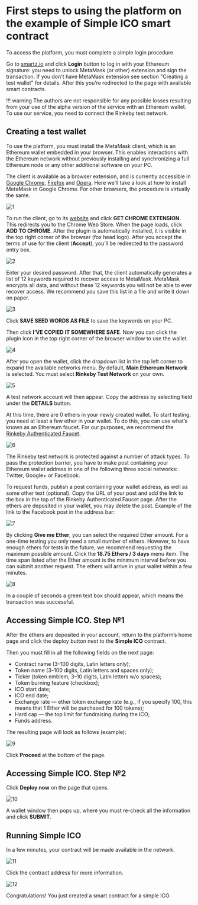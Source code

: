 # First steps to using the platform on the example of Simple ICO smart contract

To access the platform, you must complete a simple login procedure.

Go to [smartz.io](https://smartz.io/) and click **Login** button to log in with your Ethereum signature: you need to unlock MetaMask (or other) extension and sign the transaction. If you don't have MetaMask extension see section "Creating a test wallet" for details. After this you’re redirected to the page with available smart contracts.

!!! warning
    The authors are not responsible for any possible losses resulting from your use of the alpha version of the service with an Ethereum wallet. To use our service, you need to connect the Rinkeby test network.

## Creating a test wallet

To use the platform, you must install the MetaMask client, which is an Ethereum wallet embedded in your browser. This enables interactions with the Ethereum network without previously installing and synchronizing a full Ethereum node or any other additional software on your PC.

The client is available as a browser extension, and is currently accessible in [Google Chrome](https://chrome.google.com/webstore/detail/nkbihfbeogaeaoehlefnkodbefgpgknn), [Firefox](https://addons.mozilla.org/en-US/firefox/addon/ether-metamask/) and [Opera](https://addons.opera.com/en/extensions/details/metamask/). Here we’ll take a look at how to install MetaMask in Google Chrome. For other browsers, the procedure is virtually the same.

![1](/uploads/first-steps/1.png "1")

To run the client, go to its [website](https://metamask.io/) and click **GET CHROME EXTENSION**. This redirects you to the Chrome Web Store. When the page loads, click **ADD TO CHROME**. After the plugin is automatically installed, it is visible in the top right corner of the browser (fox head logo). After you accept the terms of use for the client (**Accept**), you’ll be redirected to the password entry box.

![2](/uploads/first-steps/2.png "2")

Enter your desired password. After that, the client automatically generates a list of 12 keywords required to recover access to MetaMask. MetaMask encrypts all data, and without these 12 keywords you will not be able to ever recover access. We recommend you save this list in a file and write it down on paper.

![3](/uploads/first-steps/3.png "3")

Click **SAVE SEED WORDS AS FILE** to save the keywords on your PC.

Then click **I’VE COPIED IT SOMEWHERE SAFE**. Now you can click the plugin icon in the top right corner of the browser window to use the wallet.

![4](/uploads/first-steps/4.png "4")

After you open the wallet, click the dropdown list in the top left corner to expand the available networks menu. By default, **Main Ethereum Network** is selected. You must select **Rinkeby Test Network** on your own.

![5](/uploads/first-steps/5.png "5")

A test network account will then appear. Copy the address by selecting field under the **DETAILS** button.

At this time, there are 0 ethers in your newly created wallet. To start testing, you need at least a few ether in your wallet. To do this, you can use what’s known as an Ethereum faucet. For our purposes, we recommend the [Rinkeby Authenticated Faucet](https://faucet.rinkeby.io/).

![6](/uploads/first-steps/6.png "6")

The Rinkeby test network is protected against a number of attack types. To pass the protection barrier, you have to make post containing your Ethereum wallet address in one of the following three social networks: Twitter, Google+ or Facebook.

To request funds, publish a post containing your wallet address, as well as some other text (optional). Copy the URL of your post and add the link to the box in the top of the Rinkeby Authenticated Faucet page. After the ethers are deposited in your wallet, you may delete the post. Example of the link to the Facebook post in the address bar:

![7](/uploads/first-steps/7.png "7")

By clicking **Give me Ether**, you can select the required Ether amount. For a one-time testing you only need a small number of ethers. However, to have enough ethers for tests in the future, we recommend requesting the maximum possible amount. Click the **18.75 Ethers / 3 days** menu item. The time span listed after the Ether amount is the minimum interval before you can submit another request. The ethers will arrive in your wallet within a few minutes.

![8](/uploads/first-steps/8.png "8")

In a couple of seconds a green text box should appear, which means the transaction was successful.

## Accessing Simple ICO. Step №1

After the ethers are deposited in your account, return to the platform’s home page and click the deploy button next to the **Simple ICO** contract.

Then you must fill in all the following fields on the next page:

* Contract name (3–100 digits, Latin letters only);
* Token name (3–100 digits, Latin letters and spaces only);
* Ticker (token emblem, 3–10 digits, Latin letters w/o spaces);
* Token burning feature (checkbox);
* ICO start date;
* ICO end date;
* Exchange rate — ether token exchange rate (e.g., if you specify 100, this means that 1 Ether will be purchased for 100 tokens);
* Hard cap — the top limit for fundraising during the ICO;
* Funds address.

The resulting page will look as follows (example):

![9](/uploads/first-steps/13.png "13")

Click **Proceed** at the bottom of the page.

## Accessing Simple ICO. Step №2

Click **Deploy now** on the page that opens.

![10](/uploads/first-steps/14.png "14")

A wallet window then pops up, where you must re-check all the information and click **SUBMIT**.

## Running Simple ICO

In a few minutes, your contract will be made available in the network.

![11](/uploads/first-steps/15.png "15")

Click the contract address for more information.

![12](/uploads/first-steps/12.png "12")

Congratulations! You just created a smart contract for a simple ICO.
